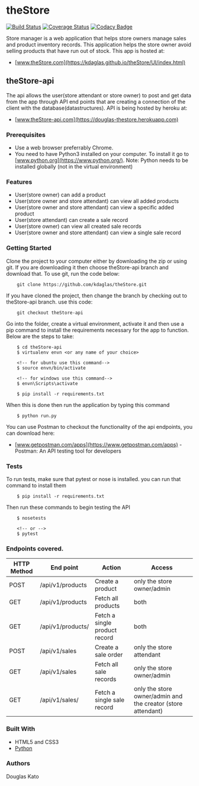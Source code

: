 # theStore

[![Build Status](https://travis-ci.org/kdaglas/theStore.svg?branch=theStore-api)](https://travis-ci.org/kdaglas/theStore)
[![Coverage Status](https://coveralls.io/repos/github/kdaglas/theStore/badge.svg?branch=theStore-api)](https://coveralls.io/github/kdaglas/theStore?branch=theStore-api)
[![Codacy Badge](https://api.codacy.com/project/badge/Grade/52d9693284ec4a1080c1826bca7d01a2)](https://www.codacy.com/app/kdaglas/theStore?utm_source=github.com&amp;utm_medium=referral&amp;utm_content=kdaglas/theStore&amp;utm_campaign=Badge_Grade)

Store manager is a web application that helps store owners manage sales and product inventory records. This application helps the store owner avoid selling products that have run out of stock. This app is hosted at:
- [www.theStore.com](https://kdaglas.github.io/theStore/UI/index.html)

## theStore-api

The api allows the user(store attendant or store owner) to post and get data from the app through API end points that are creating a connection of the client with the database(datastructures). API is being hosted by heroku at: 
- [www.theStore-api.com](https://douglas-thestore.herokuapp.com)

### Prerequisites

- Use a web browser preferrably Chrome.
- You need to have Python3 installed on your computer. To install it go to [www.python.org](https://www.python.org/). Note: Python needs to be installed globally (not in the virtual environment)

### Features

- User(store owner) can add a product
- User(store owner and store attendant) can view all added products
- User(store owner and store attendant) can view a specific added product
- User(store attendant) can create a sale record
- User(store owner) can view all created sale records
- User(store owner and store attendant) can view a single sale record

### Getting Started

Clone the project to your computer either by downloading the zip or using git. If you are downloading it then choose theStore-api branch and download that. To use git, run the code below:
```
    git clone https://github.com/kdaglas/theStore.git
```
If you have cloned the project, then change the branch by checking out to theStore-api branch. use this code:
```
    git checkout theStore-api
```
Go into the folder, create a virtual environment, activate it and then use a pip command to install the requirements necessary for the app to function. Below are the steps to take:
```
    $ cd theStore-api
    $ virtualenv envn <or any name of your choice>

    <!-- for ubuntu use this command-->
    $ source envn/bin/activate

    <!-- for windows use this command-->
    $ envn\Scripts\activate

    $ pip install -r requirements.txt
```
When this is done then run the application by typing this command
```
    $ python run.py
```
You can use Postman to checkout the functionality of the api endpoints, you can download here:
- [www.getpostman.com/apps](https://www.getpostman.com/apps) - Postman: An API testing tool for developers


### Tests

To run tests, make sure that pytest or nose is installed. you can run that command to install them
```
    $ pip install -r requirements.txt
```
Then run these commands to begin testing the API
```
    $ nosetests

    <!-- or -->
    $ pytest
```

### Endpoints covered.

 HTTP Method | End point | Action | Access
-------|-------|-------|-------
 POST | /api/v1/products | Create a product | only the store owner/admin
 GET | /api/v1/products | Fetch all products | both
 GET | /api/v1/products/<productId> | Fetch a single product record | both
 POST | /api/v1/sales | Create a sale order | only the store attendant
 GET | /api/v1/sales | Fetch all sale records | only the store owner/admin
 GET | /api/v1/sales/<saleId> | Fetch a single sale record | only the store owner/admin and the creator (store attendant)

### Built With

- HTML5 and CSS3
- [Python](https://www.python.org/)

### Authors

Douglas Kato
